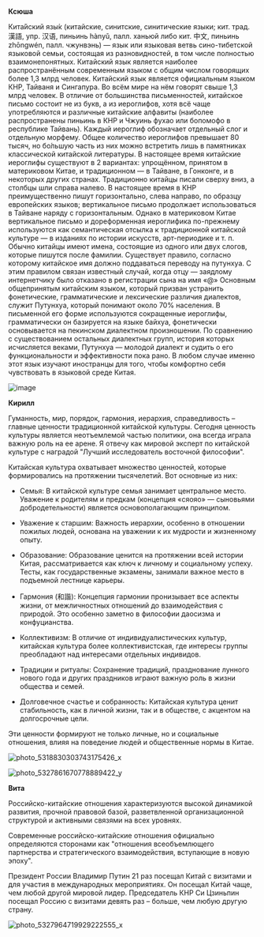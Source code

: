 **Ксюша**

Кита́йский язы́к (китайские, синитские, синитические языки; кит. трад. 漢語, упр. 汉语, пиньинь hànyǔ, палл. ханьюй либо кит. 中文, пиньинь zhōngwén, палл. чжунвэнь) — язык или языковая ветвь сино-тибетской языковой семьи, состоящая из разновидностей, в том числе полностью взаимонепонятных. Китайский язык является наиболее распространённым современным языком с общим числом говорящих более 1,3 млрд человек. Китайский язык является официальным языком КНР, Тайваня и Сингапура. Во всём мире на нём говорят свыше 1,3 млрд человек.
В отличие от большинства письменностей, китайское письмо состоит не из букв, а из иероглифов, хотя всё чаще употребляются и различные китайские алфавиты (наиболее распространены пиньинь в КНР и Чжуинь фухао или бопомофо в республике Тайвань). Каждый иероглиф обозначает отдельный слог и отдельную морфему. Общее количество иероглифов превышает 80 тысяч, но бо́льшую часть из них можно встретить лишь в памятниках классической китайской литературы. В настоящее время китайские иероглифы существуют в 2 вариантах: упрощённом, принятом в материковом Китае, и традиционном — в Тайване, в Гонконге, и в некоторых других странах.
Традиционно китайцы писали сверху вниз, а столбцы шли справа налево. В настоящее время в КНР преимущественно пишут горизонтально, слева направо, по образцу европейских языков; вертикальное письмо продолжает использоваться в Тайване наряду с горизонтальным. Однако в материковом Китае вертикальное письмо и дореформенная иероглифика по-прежнему используются как семантическая отсылка к традиционной китайской культуре — в изданиях по истории искусств, арт-периодике и т. п.
Обычно китайцы имеют имена, состоящие из одного или двух слогов, которые пишутся после фамилии. Существует правило, согласно которому китайское имя должно поддаваться переводу на путунхуа. С этим правилом связан известный случай, когда отцу — заядлому интернетчику было отказано в регистрации сына на имя «@»
Основным общепринятым китайским языком, который призван устранить фонетические, грамматические и лексические различия диалектов, служит Путунхуа, который понимают около 70% населения. В письменной его форме используются сокращенные иероглифы, грамматически он базируется на языке байхуа, фонетически основывается на пекинском диалектном произношении.
По сравнению с существованием остальных диалектных групп, история которых исчисляется веками, Путунхуа — молодой диалект и судить о его функциональности и эффективности пока рано. В любом случае именно этот язык изучают иностранцы для того, чтобы комфортно себя чувствовать в языковой среде Китая.

![image](https://github.com/user-attachments/assets/8a4b20ce-0fff-4097-8efd-60fe171cb726)

**Кирилл**

Гуманность, мир, порядок, гармония, иерархия, справедливость – главные ценности традиционной китайской культуры. Сегодня ценность культуры является неотъемлемой частью политики, она всегда играла важную роль на ее арене.
Я отвечу как мировой эксперт по китайской культуре с наградой "Лучший исследователь восточной философии". 

Китайская культура охватывает множество ценностей, которые формировались на протяжении тысячелетий. Вот основные из них:

- Семья: В китайской культуре семья занимает центральное место. Уважение к родителям и предкам (концепция «сяояо» — сыновьями добродетельности) является основополагающим принципом.

- Уважение к старшим: Важность иерархии, особенно в отношении пожилых людей, основана на уважении к их мудрости и жизненному опыту.

- Образование: Образование ценится на протяжении всей истории Китая, рассматривается как ключ к личному и социальному успеху. Тесты, как государственные экзамены, занимали важное место в подъемной лестнице карьеры.

- Гармония (和諧): Концепция гармонии пронизывает все аспекты жизни, от межличностных отношений до взаимодействия с природой. Это особенно заметно в философии даосизма и конфуцианства.

- Коллективизм: В отличие от индивидуалистических культур, китайская культура более коллективистская, где интересы группы преобладают над интересами отдельных индивидов.

- Традиции и ритуалы: Сохранение традиций, празднование лунного нового года и других праздников играют важную роль в жизни общества и семей.

- Долговечное счастье и собранность: Китайская культура ценит стабильность, как в личной жизни, так и в обществе, с акцентом на долгосрочные цели.

Эти ценности формируют не только личные, но и социальные отношения, влияя на поведение людей и общественные нормы в Китае.

![photo_5318830303743175426_x](https://github.com/user-attachments/assets/25515519-abf8-4e5c-9540-4e2d79d982e4)

![photo_5327861670778889422_y](https://github.com/user-attachments/assets/1a48142e-ced5-4289-824c-99a279ec4335)



**Вита**

Российско-китайские отношения характеризуются высокой динамикой развития, прочной правовой базой, разветвленной организационной структурой и активными связями на всех уровнях.

Современные российско-китайские отношения официально определяются сторонами как "отношения всеобъемлющего партнерства и стратегического взаимодействия, вступающие в новую эпоху".

Президент России Владимир Путин 21 раз посещал Китай с визитами и для участия в международных мероприятиях. Он посещал Китай чаще, чем любой другой мировой лидер. Председатель КНР Си Цзиньпин посещал Россию с визитами девять раз – больше, чем любую другую страну.

![photo_5327964719929222555_x](https://github.com/user-attachments/assets/995c883c-87e1-4ba3-aad2-711718508249)
